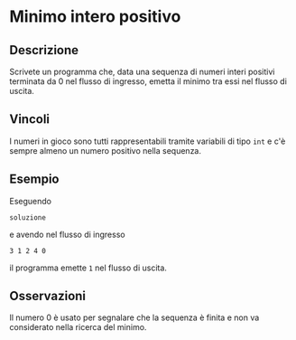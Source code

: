 Minimo intero positivo
======================

Descrizione
-----------

Scrivete un programma che, data una sequenza di numeri interi positivi terminata
da 0 nel flusso di ingresso, emetta il minimo tra essi nel flusso di uscita.


Vincoli
-------

I numeri in gioco sono tutti rappresentabili tramite variabili di tipo `int` e
c'è sempre almeno un numero positivo nella sequenza.


Esempio
-------

Eseguendo

    soluzione

e avendo nel flusso di ingresso

    3 1 2 4 0

il programma emette `1` nel flusso di uscita.


Osservazioni
------------

Il numero 0 è usato per segnalare che la sequenza è finita e non va considerato
nella ricerca del minimo.
